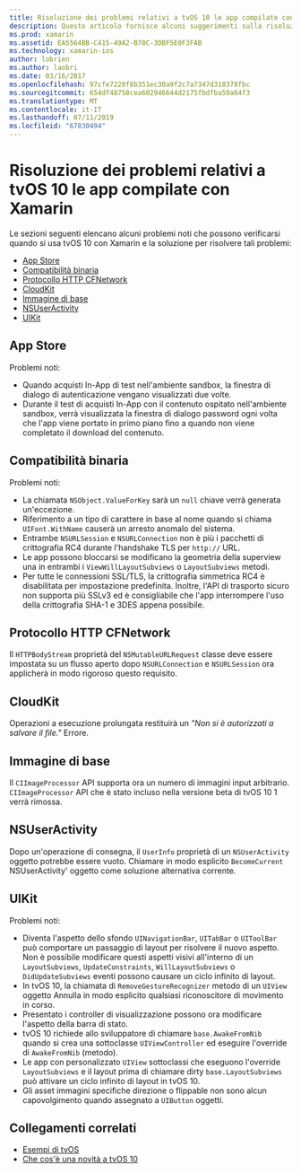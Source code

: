 ```yaml
---
title: Risoluzione dei problemi relativi a tvOS 10 le app compilate con Xamarin
description: Questo articolo fornisce alcuni suggerimenti sulla risoluzione dei problemi per l'uso di tvOS 10 nelle App Xamarin. Descrive problemi riferiti alla Store l'App, la compatibilità binaria, CFNetwork HttpProtocol, CloudKit, immagine di base, NSUserActivity e UIKit.
ms.prod: xamarin
ms.assetid: EA5564BB-C415-49A2-B70C-3DBF5E0F3FAB
ms.technology: xamarin-ios
author: lobrien
ms.author: laobri
ms.date: 03/16/2017
ms.openlocfilehash: 97cfe7220f8b351ec30a9f2c7a7347d318378fbc
ms.sourcegitcommit: 654df48758cea602946644d2175fbdfba59a64f3
ms.translationtype: MT
ms.contentlocale: it-IT
ms.lasthandoff: 07/11/2019
ms.locfileid: "67830494"
---
```

# <a name="troubleshooting-tvos-10-apps-built-with-xamarin"></a>Risoluzione dei problemi relativi a tvOS 10 le app compilate con Xamarin

Le sezioni seguenti elencano alcuni problemi noti che possono verificarsi quando si usa tvOS 10 con Xamarin e la soluzione per risolvere tali problemi:

- [App Store](#App-Store)
- [Compatibilità binaria](#Binary-Compatibility)
- [Protocollo HTTP CFNetwork](#CFNetwork-HTTP-Protocol)
- [CloudKit](#CloudKit)
- [Immagine di base](#CoreImage)
- [NSUserActivity](#NSUserActivity)
- [UIKit](#UIKit)

<a name="App-Store" />

## <a name="app-store"></a>App Store

Problemi noti:

- Quando acquisti In-App di test nell'ambiente sandbox, la finestra di dialogo di autenticazione vengano visualizzati due volte.
- Durante il test di acquisti In-App con il contenuto ospitato nell'ambiente sandbox, verrà visualizzata la finestra di dialogo password ogni volta che l'app viene portato in primo piano fino a quando non viene completato il download del contenuto.

<a name="Binary-Compatibility" />

## <a name="binary-compatibility"></a>Compatibilità binaria

Problemi noti:

- La chiamata `NSObject.ValueForKey` sarà un `null` chiave verrà generata un'eccezione.
- Riferimento a un tipo di carattere in base al nome quando si chiama `UIFont.WithName` causerà un arresto anomalo del sistema.
- Entrambe `NSURLSession` e `NSURLConnection` non è più i pacchetti di crittografia RC4 durante l'handshake TLS per `http://` URL.
- Le app possono bloccarsi se modificano la geometria della superview una in entrambi i `ViewWillLayoutSubviews` o `LayoutSubviews` metodi.
- Per tutte le connessioni SSL/TLS, la crittografia simmetrica RC4 è disabilitata per impostazione predefinita. Inoltre, l'API di trasporto sicuro non supporta più SSLv3 ed è consigliabile che l'app interrompere l'uso della crittografia SHA-1 e 3DES appena possibile.

<a name="CFNetwork-HTTP-Protocol" />

## <a name="cfnetwork-http-protocol"></a>Protocollo HTTP CFNetwork

Il `HTTPBodyStream` proprietà del `NSMutableURLRequest` classe deve essere impostata su un flusso aperto dopo `NSURLConnection` e `NSURLSession` ora applicherà in modo rigoroso questo requisito.

<a name="CloudKit" />

## <a name="cloudkit"></a>CloudKit

Operazioni a esecuzione prolungata restituirà un _"Non si è autorizzati a salvare il file."_ Errore.

<a name="CoreImage" />

## <a name="core-image"></a>Immagine di base

Il `CIImageProcessor` API supporta ora un numero di immagini input arbitrario. `CIImageProcessor` API che è stato incluso nella versione beta di tvOS 10 1 verrà rimossa.

<a name="NSUserActivity" />

## <a name="nsuseractivity"></a>NSUserActivity

Dopo un'operazione di consegna, il `UserInfo` proprietà di un `NSUserActivity` oggetto potrebbe essere vuoto. Chiamare in modo esplicito `BecomeCurrent` NSUserActivity' oggetto come soluzione alternativa corrente.

<a name="UIKit" />

## <a name="uikit"></a>UIKit

Problemi noti:

- Diventa l'aspetto dello sfondo `UINavigationBar`, `UITabBar` o `UIToolBar` può comportare un passaggio di layout per risolvere il nuovo aspetto. Non è possibile modificare questi aspetti visivi all'interno di un `LayoutSubviews`, `UpdateConstraints`, `WillLayoutSubviews` o `DidUpdateSubviews` eventi possono causare un ciclo infinito di layout.
- In tvOS 10, la chiamata di `RemoveGestureRecognizer` metodo di un `UIView` oggetto Annulla in modo esplicito qualsiasi riconoscitore di movimento in corso.
- Presentato i controller di visualizzazione possono ora modificare l'aspetto della barra di stato.
- tvOS 10 richiede allo sviluppatore di chiamare `base.AwakeFromNib` quando si crea una sottoclasse `UIViewController` ed eseguire l'override di `AwakeFromNib` (metodo).
- Le app con personalizzato `UIView` sottoclassi che eseguono l'override `LayoutSubviews` e il layout prima di chiamare dirty `base.LayoutSubviews` può attivare un ciclo infinito di layout in tvOS 10.
- Gli asset immagini specifiche direzione o flippable non sono alcun capovolgimento quando assegnato a `UIButton` oggetti.

## <a name="related-links"></a>Collegamenti correlati

- [Esempi di tvOS](https://developer.xamarin.com/samples/tvos/all/)
- [Che cos'è una novità a tvOS 10](https://developer.apple.com/library/prerelease/content/releasenotes/General/WhatsNewinTVOS/Articles/tvOS10.html#//apple_ref/doc/uid/TP40017259-SW1)
